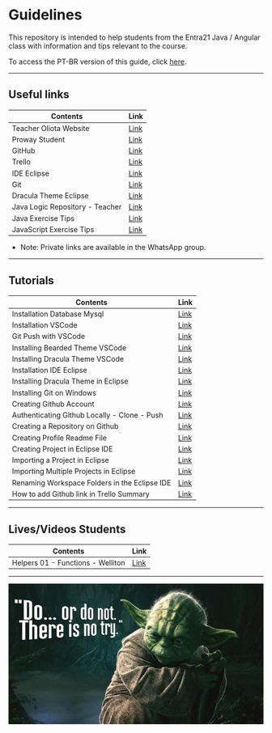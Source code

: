 # Guidelines

This repository is intended to help students from the Entra21 Java / Angular class with information and tips relevant to the course.

To access the PT-BR version of this guide, click [here](./README_ptbr.md).

---

## Useful links

| Contents | Link |
|------|---------|
|Teacher Oliota Website|[Link](https://oliota.com)
|Proway Student|[Link](https://externo.proway.com.br/login-aluno)
|GitHub|[Link](https://github.com/)
|Trello|[Link](https://trello.com/)
|IDE Eclipse|[Link](https://www.eclipse.org/downloads/packages/installer)
|Git|[Link](https://git-scm.com/)
|Dracula Theme Eclipse|[Link](https://draculatheme.com/)
|Java Logic Repository - Teacher|[Link](https://github.com/oliota/entra21-aulas-logica-java)
|Java Exercise Tips|[Link](https://github.com/seiler-emerson/Exercicios_Java)
|JavaScript Exercise Tips|[Link](https://github.com/seiler-emerson/Exercicios_JavaScript)

- Note: Private links are available in the WhatsApp group.
---

## Tutorials

| Contents | Link |
|------|---------|
|Installation Database Mysql|[Link](https://youtu.be/0LJrh9Vuowg)
|Installation VSCode|[Link](https://youtu.be/82GnguThEAQ)
|Git Push with VSCode|[Link](https://youtu.be/rRL9lm-a4ms)
|Installing Bearded Theme VSCode|[Link](https://youtu.be/V3_UEjKYHb8)
|Installing Dracula Theme VSCode|[Link](https://youtu.be/9IHE5cdDSz8)
|Installation IDE Eclipse|[Link](https://www.youtube.com/watch?v=cuq6E6lrbKc&t)
|Installing Dracula Theme in Eclipse|[Link](https://www.youtube.com/watch?v=0uphTI4YCVw&)
|Installing Git on Windows|[Link](https://www.youtube.com/watch?v=TNOaiLsaHWg)
|Creating Github Account|[Link](https://www.youtube.com/watch?v=7eSTGI7pckU)
|Authenticating Github Locally - Clone - Push|[Link](https://www.youtube.com/watch?v=DfZXmpJBY8g)
|Creating a Repository on Github|[Link](https://www.youtube.com/watch?v=dPwZdSwLAlI)
|Creating Profile Readme File|[Link](https://www.youtube.com/watch?v=w_I72wVVTDE)
|Creating Project in Eclipse IDE|[Link](https://www.youtube.com/watch?v=MnbOvxmOET0)
|Importing a Project in Eclipse|[Link](https://www.youtube.com/watch?v=R-8OF9ipeT8)
|Importing Multiple Projects in Eclipse|[Link](https://www.youtube.com/watch?v=xmMX_8XTyAY)
|Renaming Workspace Folders in the Eclipse IDE|[Link](https://www.youtube.com/watch?v=xPUZNtjBQSM)
|How to add Github link in Trello Summary|[Link](https://youtu.be/5X_fhw3MuXw)

---

## Lives/Videos Students

| Contents | Link |
|------|---------|
|Helpers 01 - Functions - Welliton|[Link](https://youtu.be/78G9VOUp7WE)

---

![Yoda](./img/yoda_phrase.png)
